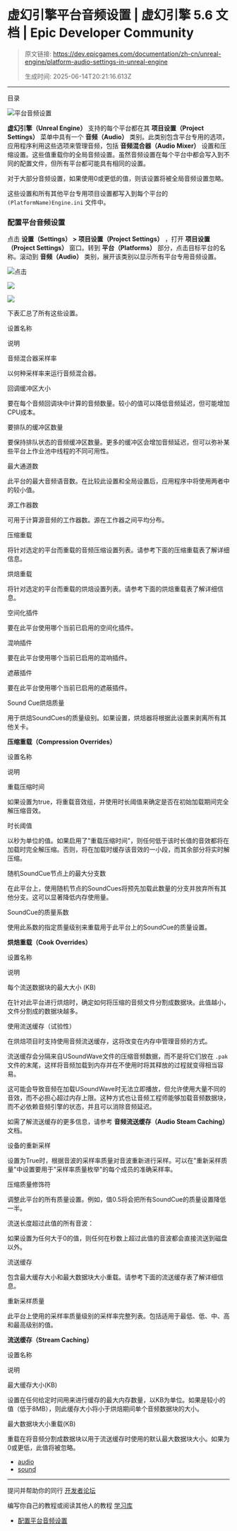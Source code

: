 # 虚幻引擎平台音频设置 | 虚幻引擎 5.6 文档 | Epic Developer Community

> 原文链接: https://dev.epicgames.com/documentation/zh-cn/unreal-engine/platform-audio-settings-in-unreal-engine
> 
> 生成时间: 2025-06-14T20:21:16.613Z

---

目录

![平台音频设置](https://dev.epicgames.com/community/api/documentation/image/ff2994a4-c16e-467b-b5a6-c4256d589842?resizing_type=fill&width=1920&height=335)

**虚幻引擎（Unreal Engine）** 支持的每个平台都在其 **项目设置（Project Settings）** 菜单中具有一个 **音频（Audio）** 类别。此类别包含平台专用的选项，应用程序利用这些选项来管理音频，包括 **音频混合器（Audio Mixer）** 设置和压缩设置。这些值重载你的全局音频设置。虽然音频设置在每个平台中都会写入到不同的配置文件，但所有平台都可能具有相同的设置。

对于大部分音频设置，如果使用0或更低的值，则该设置将被全局音频设置忽略。

这些设置和所有其他平台专用项目设置都写入到每个平台的 `(PlatformName)Engine.ini` 文件中。

### 配置平台音频设置

点击 **设置（Settings） > 项目设置（Project Settings）** ，打开 **项目设置（Project Settings）** 窗口。转到 **平台（Platforms）** 部分，点击目标平台的名称。滚动到 **音频（Audio）** 类别，展开该类别以显示所有平台专用音频设置。

![点击](https://d1iv7db44yhgxn.cloudfront.net/documentation/images/7e043df5-56c7-433a-aab9-6e86ba9ca73a/platform-audio-settings-1.png)

[![](https://d1iv7db44yhgxn.cloudfront.net/documentation/images/4e2c099c-8336-428d-9e25-3db6440ed2c1/platform-audio-settings-2.png)](https://d1iv7db44yhgxn.cloudfront.net/documentation/images/4e2c099c-8336-428d-9e25-3db6440ed2c1/platform-audio-settings-2.png)

![](https://d1iv7db44yhgxn.cloudfront.net/documentation/images/49538fba-9271-4d45-9e37-b188898c2195/platform-audio-settings-1.png)

下表汇总了所有这些设置。

设置名称

说明

音频混合器采样率

以何种采样率来运行音频混合器。

回调缓冲区大小

要在每个音频回调块中计算的音频数量。较小的值可以降低音频延迟，但可能增加CPU成本。

要排队的缓冲区数量

要保持排队状态的音频缓冲区数量。更多的缓冲区会增加音频延迟，但可以弥补某些平台上作业池中线程的不同可用性。

最大通道数

此平台的最大音频语音数。在比较此设置和全局设置后，应用程序中将使用两者中的较小值。

源工作器数

可用于计算源音频的工作器数。源在工作器之间平均分布。

压缩重载

将针对选定的平台而重载的音频压缩设置列表。请参考下面的压缩重载表了解详细信息。

烘焙重载

将针对选定的平台而重载的烘焙设置列表。请参考下面的烘焙重载表了解详细信息。

空间化插件

要在此平台使用哪个当前已启用的空间化插件。

混响插件

要在此平台使用哪个当前已启用的混响插件。

遮蔽插件

要在此平台使用哪个当前已启用的遮蔽插件。

Sound Cue烘焙质量

用于烘焙SoundCues的质量级别。如果设置，烘焙器将根据此设置来剥离所有其他关卡。

**压缩重载（Compression Overrides）**

设置名称

说明

重载压缩时间

如果设置为true，将重载音效组，并使用时长阈值来确定是否在初始加载期间完全解压缩音效。

时长阈值

以秒为单位的值。如果启用了"重载压缩时间"，则任何低于该时长值的音效都将在加载时完全解压缩。否则，将在加载时缓存该音效的一小段，而其余部分将实时解压缩。

随机SoundCue节点上的最大分支数

在此平台上，使用随机节点的SoundCues将预先加载此数量的分支并放弃所有其他分支。这可以显著降低内存使用量。

SoundCue的质量系数

使用此系数的指定质量级别来重载用于此平台上的SoundCue的质量设置。

**烘焙重载（Cook Overrides）**

设置名称

说明

每个流送数据块的最大大小 (KB)

在针对此平台进行烘焙时，确定如何将压缩的音频文件分割成数据块。此值越小，文件分割成的数据块越多。

使用流送缓存（试验性）

在烘焙项目时支持使用音频流送缓存，这将改变在内存中管理音频的方式。

流送缓存会分隔来自USoundWave文件的压缩音频数据，而不是将它们放在 `.pak` 文件的末尾，这样将音频加载到内存并在不使用时将其释放的过程就变得相当容易。

这可能会导致音频在加载USoundWave时无法立即播放，但允许使用大量不同的音效，而不必担心超过内存上限。这种方式也让音频工程师能够加载音频数据块，而不必依赖音频引擎的状态，并且可以消除音频延迟。

如需了解流送缓存的更多信息，请参考 **音频流送缓存（Audio Steam Caching）** 文档。

设备的重新采样

设置为True时，根据音波的采样率质量对音波重新进行采样。可以在"重新采样质量"中设置要用于"采样率质量枚举"的每个成员的准确采样率。

压缩质量修饰符

调整此平台的所有质量设置。例如，值0.5将会把所有SoundCue的质量设置降低一半。

流送长度超过此值的所有音波：

如果设置为任何大于0的值，则任何在秒数上超过此值的音波都会直接流送到磁盘以外。

流送缓存

包含最大缓存大小和最大数据块大小重载。请参考下面的流送缓存表了解详细信息。

重新采样质量

此平台上使用的采样率质量级别的采样率完整列表。包括适用于最低、低、中、高和最高级别的值。

**流送缓存（Stream Caching）**

设置名称

说明

最大缓存大小(KB)

设置在任何给定时间用来进行缓存的最大内存数量，以KB为单位。如果是较小的值（低于8MB），则此缓存大小将小于烘焙期间单个音频数据块的大小。

最大数据块大小重载(KB)

重载在将音频分割成数据块以用于流送缓存时使用的默认最大数据块大小。如果为0或更低，此值将被忽略。

-   [audio](https://dev.epicgames.com/community/search?query=audio)
-   [sound](https://dev.epicgames.com/community/search?query=sound)

* * *

提问并帮助你的同行 [开发者论坛](https://forums.unrealengine.com/categories?tag=unreal-engine)

编写你自己的教程或阅读其他人的教程 [学习库](https://dev.epicgames.com/community/unreal-engine/learning)

-   [配置平台音频设置](/documentation/zh-cn/unreal-engine/platform-audio-settings-in-unreal-engine#%E9%85%8D%E7%BD%AE%E5%B9%B3%E5%8F%B0%E9%9F%B3%E9%A2%91%E8%AE%BE%E7%BD%AE)